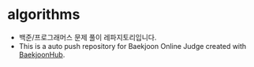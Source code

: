 # algorithms
- 백준/프로그래머스 문제 풀이 레파지토리입니다.
- This is a auto push repository for Baekjoon Online Judge created with [BaekjoonHub](https://github.com/BaekjoonHub/BaekjoonHub).
